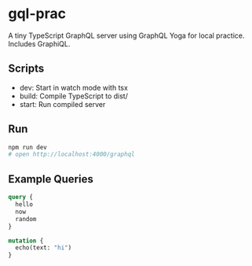 # gql-prac

A tiny TypeScript GraphQL server using GraphQL Yoga for local practice. Includes GraphiQL.

## Scripts
- dev: Start in watch mode with tsx
- build: Compile TypeScript to dist/
- start: Run compiled server

## Run
```bash
npm run dev
# open http://localhost:4000/graphql
```

## Example Queries
```graphql
query {
  hello
  now
  random
}

mutation {
  echo(text: "hi")
}
```
